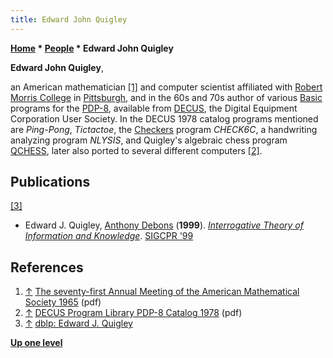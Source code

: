 ```yaml
---
title: Edward John Quigley
---
```

**[Home](Home "Home") * [People](People "People") * Edward John Quigley**

**Edward John Quigley**,

an American mathematician <a id="cite-note-1" href="#cite-ref-1">[1]</a> and computer scientist affiliated with [Robert Morris College](https://en.wikipedia.org/wiki/Robert_Morris_University) in [Pittsburgh](https://en.wikipedia.org/wiki/Pittsburgh),
and in the 60s and 70s author of various [Basic](Basic "Basic") programs for the [PDP-8](PDP-8 "PDP-8"), available from [DECUS](https://en.wikipedia.org/wiki/DECUS), the Digital Equipment Corporation User Society.
In the DECUS 1978 catalog programs mentioned are *Ping-Pong*, *Tictactoe*, the [Checkers](Checkers "Checkers") program *CHECK6C*, a handwriting analyzing program *NLYSIS*, and Quigley's algebraic chess program [QCHESS](QCHESS "QCHESS"),
later also ported to several different computers <a id="cite-note-2" href="#cite-ref-2">[2]</a>.

## Publications

<a id="cite-note-3" href="#cite-ref-3">[3]</a>

- Edward J. Quigley, [Anthony Debons](https://dblp.org/pers/d/Debons:Anthony.html) (**1999**). *[Interrogative Theory of Information and Knowledge](http://infosci.tripod.com/)*. [SIGCPR '99](https://dblp.org/db/conf/sigcpr/sigcpr1999.html)

## References

1. <a id="cite-ref-1" href="#cite-note-1">↑</a> [The seventy-first Annual Meeting of the American Mathematical Society 1965](https://www.ams.org/journals/bull/1965-71-03/S0002-9904-1965-11298-8/S0002-9904-1965-11298-8.pdf) (pdf)
1. <a id="cite-ref-2" href="#cite-note-2">↑</a> [DECUS Program Library PDP-8 Catalog 1978](http://www.bitsavers.org/pdf/dec/decus/programCatalogs/DECUS_Catalog_PDP-8_Aug78.pdf) (pdf)
1. <a id="cite-ref-3" href="#cite-note-3">↑</a> [dblp: Edward J. Quigley](https://dblp.org/pers/hd/q/Quigley:Edward_J=)

**[Up one level](People "People")**

